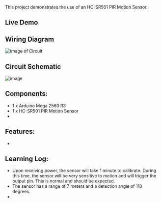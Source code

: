 This project demonstrates the use of an HC-SR501 PIR Motion Sensor.

## Live Demo
[comment]: # (insert video in the next line)


## Wiring Diagram
![Image of Circuit]()

## Circuit Schematic
![image]()

## Components:
- 1 x Arduino Mega 2560 R3
- 1 x HC-SR501 PIR Motion Sensor
- 

## Features:
- 

## Learning Log:
- Upon receiving power, the sensor will take 1 minute to calibrate. During this time, the sensor will be very sensitive to motion and will trigger the output pin. This is normal and should be expected.
- The sensor has a range of 7 meters and a detection angle of 110 degrees. 
- 
